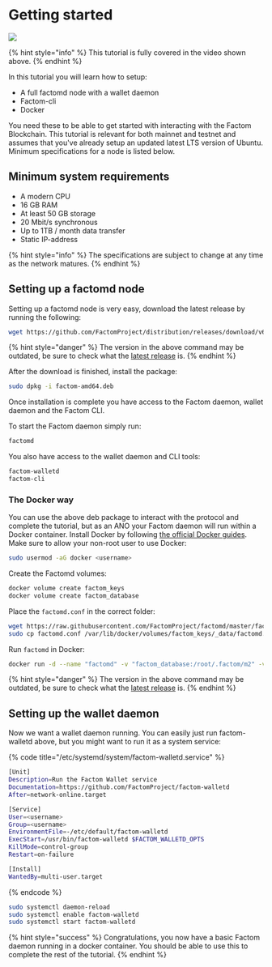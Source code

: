 # Getting started

[![](http://img.youtube.com/vi/Hf7UHzeo1Xs/0.jpg)](http://www.youtube.com/watch?v=Hf7UHzeo1Xs)

{% hint style="info" %}
This tutorial is fully covered in the video shown above.
{% endhint %}

In this tutorial you will learn how to setup:

* A full factomd node with a wallet daemon
* Factom-cli 
* Docker

You need these to be able to get started with interacting with the Factom Blockchain. This tutorial is relevant for both mainnet and testnet and assumes that you've already setup an updated latest LTS version of Ubuntu. Minimum specifications for a node is listed below.

##  Minimum system requirements

* A modern CPU
* 16 GB RAM
* At least 50 GB storage
* 20 Mbit/s synchronous
* Up to 1TB / month data transfer
* Static IP-address

{% hint style="info" %}
The specifications are subject to change at any time as the network matures.
{% endhint %}

## Setting up a factomd node

Setting up a factomd node is very easy, download the latest release by running the following:

```bash
wget https://github.com/FactomProject/distribution/releases/download/v6.5.0/factom-amd64.deb
```

{% hint style="danger" %}
The version in the above command may be outdated, be sure to check what the [latest release](https://github.com/FactomProject/distribution/releases) is. 
{% endhint %}

After the download is finished, install the package:

```bash
sudo dpkg -i factom-amd64.deb
```

Once installation is complete you have access to the Factom daemon, wallet daemon and the Factom CLI. 

To start the Factom daemon simply run:

```bash
factomd
```

You also have access to the wallet daemon and CLI tools:

```bash
factom-walletd
factom-cli
```

### The Docker way

You can use the above deb package to interact with the protocol and complete the tutorial, but as an ANO your Factom daemon will run within a Docker container. Install Docker by following [the official Docker guides](https://docs.docker.com/install/linux/docker-ce/ubuntu/). Make sure to allow your non-root user to use Docker:

```bash
sudo usermod -aG docker <username>
```

Create the Factomd volumes:

```bash
docker volume create factom_keys
docker volume create factom_database
```

Place the `factomd.conf` in the correct folder:

```bash
wget https://raw.githubusercontent.com/FactomProject/factomd/master/factomd.conf
sudo cp factomd.conf /var/lib/docker/volumes/factom_keys/_data/factomd.conf
```

Run `factomd` in Docker:

```bash
docker run -d --name "factomd" -v "factom_database:/root/.factom/m2" -v "factom_keys:/root/.factom/private" -p "8088:8088" -p "8090:8090" -p "8108:8108" -l "name=factomd" factominc/factomd:v6.5.0-alpine -startdelay=600 -faulttimeout=120 -config=/root/.factom/private/factomd.conf
```

{% hint style="danger" %}
The version in the above command may be outdated, be sure to check what the [latest release](https://github.com/FactomProject/distribution/releases) is.
{% endhint %}

## Setting up the wallet daemon

Now we want a wallet daemon running. You can easily just run factom-walletd above, but you might want to run it as a system service:

{% code title="/etc/systemd/system/factom-walletd.service" %}
```bash
[Unit]
Description=Run the Factom Wallet service
Documentation=https://github.com/FactomProject/factom-walletd
After=network-online.target

[Service]
User=<username>
Group=<username>
EnvironmentFile=-/etc/default/factom-walletd
ExecStart=/usr/bin/factom-walletd $FACTOM_WALLETD_OPTS
KillMode=control-group
Restart=on-failure

[Install]
WantedBy=multi-user.target
```
{% endcode %}

```bash
sudo systemctl daemon-reload
sudo systemctl enable factom-walletd
sudo systemctl start factom-walletd
```

{% hint style="success" %}
Congratulations, you now have a basic Factom daemon running in a docker container. You should be able to use this to complete the rest of the tutorial.
{% endhint %}

